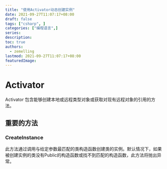 ```yaml
---
title: "使用Activator动态创建实例"
date: 2021-09-27T11:07:17+08:00
draft: false
tags: ["csharp", ]
categories: ["编程语言",]
series:
description:
toc: true
authors:
  - zemelling
lastmod: 2021-09-27T11:07:17+08:00
featuredImage:
---
```


# Activator

Activator 包含能够创建本地或远程类型对象或获取对现有远程对象的引用的方法。

## 重要的方法

### CreateInstance

此方法通过调用与给定参数最匹配的类构造函数创建类的实例。默认情况下，如果被创建实例的类没有Public的构造函数或找不到匹配的构造函数，此方法将抛出异常。